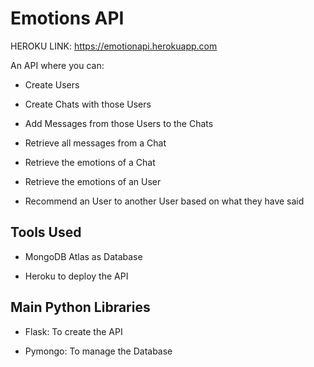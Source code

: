 # Emotions API

HEROKU LINK: https://emotionapi.herokuapp.com

An API where you can:

- Create Users

- Create Chats with those Users

- Add Messages from those Users to the Chats

- Retrieve all messages from a Chat

- Retrieve the emotions of a Chat

- Retrieve the emotions of an User

- Recommend an User to another User based on what they have said


## Tools Used

- MongoDB Atlas as Database

- Heroku to deploy the API



## Main Python Libraries

- Flask: To create the API

- Pymongo: To manage the Database

